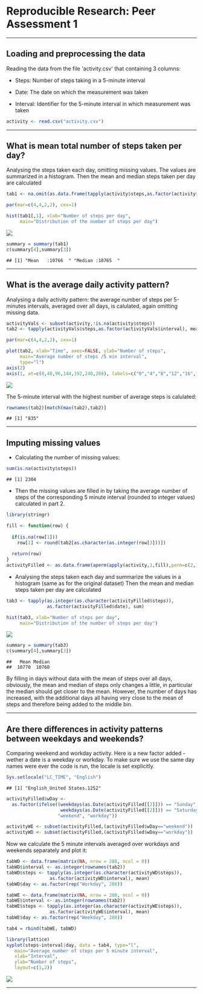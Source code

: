 # Reproducible Research: Peer Assessment 1


*******************


## Loading and preprocessing the data

Reading the data from the file 'activity.csv' that containing 3 columns:

+ Steps: Number of steps taking in a 5-minute interval

+ Date: The date on which the measurement was taken

+ Interval: Identifier for the 5-minute interval in which measurement was taken



```r
activity <- read.csv("activity.csv")
```

*******************

## What is mean total number of steps taken per day?
Analysing the steps taken each day, omitting missing values.
The values are summarized in a histogram. 
Then the mean and median steps taken per day are calculated

```r
tab1 <- na.omit(as.data.frame(tapply(activity$steps,as.factor(activity$date), sum)))

par(mar=c(4,4,2,2), cex=1)

hist(tab1[,1], xlab="Number of steps per day", 
     main="Distribution of the number of steps per day")
```

![](./PA1_template_files/figure-html/unnamed-chunk-2-1.png) 

```r
summary = summary(tab1)
c(summary[4],summary[3])
```

```
## [1] "Mean   :10766  " "Median :10765  "
```

*******************

## What is the average daily activity pattern?
Analysing a daily activity pattern: the average number of steps per 5-minutes intervals, averaged over all days, is calulated, again omitting missing data. 

```r
activityVals <- subset(activity,!is.na(activity$steps))
tab2 <- tapply(activityVals$steps,as.factor(activityVals$interval), mean)

par(mar=c(4,4,2,2), cex=1)

plot(tab2, xlab="Time", axes=FALSE, ylab="Number of steps", 
     main="Average number of steps /5 min interval", 
     type="l")
axis(2)
axis(1, at=c(0,48,96,144,192,240,288), labels=c("0","4","8","12","16","20","24")) 
```

![](./PA1_template_files/figure-html/unnamed-chunk-3-1.png) 

The 5-minute interval with the highest number of average steps is calulated:


```r
rownames(tab2)[match(max(tab2),tab2)]
```

```
## [1] "835"
```

*******************

## Imputing missing values
+ Calculating the number of missing values:

```r
sum(is.na(activity$steps))
```

```
## [1] 2304
```
+ Then the missing values are filled in by taking the average number of steps of the corresponding 5 minute interval (rounded to integer values) calculated in part 2.

```r
library(stringr)

fill <- function(row) {
  
  if(is.na(row[1]))
    row[1] <- round(tab2[as.character(as.integer(row[3]))])
  
  return(row)
}
activityFilled <- as.data.frame(aperm(apply(activity,1,fill),perm=c(2,1)))
```
+ Analysing the steps taken each day and summarize the values in a histogram (same as for the original dataset)
Then the mean and median steps taken per day are calculated

```r
tab3 <- tapply(as.integer(as.character(activityFilled$steps)),
               as.factor(activityFilled$date), sum)

hist(tab3, xlab="Number of steps per day", 
     main="Distribution of the number of steps per day")
```

![](./PA1_template_files/figure-html/unnamed-chunk-7-1.png) 

```r
summary = summary(tab3)
c(summary[4],summary[3])
```

```
##   Mean Median 
##  10770  10760
```
By filling in days without data with the mean of steps over all days, obviously, the mean and median of steps only changes a little, in particular the median should get closer to the mean.
However, the number of days has increased, with the additional days all having very close to the mean of steps and therefore being added to the middle bin. 


*******************

## Are there differences in activity patterns between weekdays and weekends?
Comparing weekend and workday activity.
Here is a new factor added - wether a date is a weekday or workday. 
To make sure we use the same day names were ever the code is run, the locale is set explicitly. 

```r
Sys.setlocale("LC_TIME", "English")
```

```
## [1] "English_United States.1252"
```

```r
activityFilled$wDay <- 
  as.factor(ifelse((weekdays(as.Date(activityFilled[[2]])) == "Sunday" | 
                    weekdays(as.Date(activityFilled[[2]])) == "Saturday"), 
                   "weekend", "workday"))

activityWE <- subset(activityFilled,(activityFilled$wDay=="weekend"))
activityWD <- subset(activityFilled,(activityFilled$wDay=="workday"))
```
Now we calculate the 5 minute intervals averaged over workdays and weekends separately and plot it:

```r
tabWD <- data.frame(matrix(NA, nrow = 288, ncol = 0))
tabWD$interval <- as.integer(rownames(tab2))
tabWD$steps <- tapply(as.integer(as.character(activityWD$steps)),
                as.factor(activityWD$interval), mean)
tabWD$day <- as.factor(rep("Workday", 288))

tabWE <- data.frame(matrix(NA, nrow = 288, ncol = 0))
tabWE$interval <- as.integer(rownames(tab2))
tabWE$steps <- tapply(as.integer(as.character(activityWE$steps)),
                as.factor(activityWE$interval), mean)
tabWE$day <- as.factor(rep("Weekday", 288))

tab4 = rbind(tabWE, tabWD)

library(lattice)
xyplot(steps~interval|day, data = tab4, type="l",
   main="Average number of steps per 5 minute interval",
   xlab="Interval",
   ylab="Number of steps",
   layout=c(1,2))
```

![](./PA1_template_files/figure-html/unnamed-chunk-9-1.png) 


*******************
